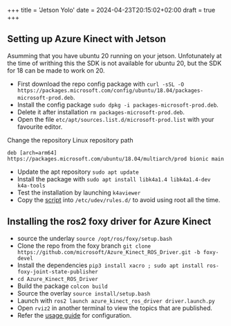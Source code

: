+++
title = 'Jetson Yolo'
date = 2024-04-23T20:15:02+02:00
draft = true
+++

## Setting up Azure Kinect with Jetson

Asumming that you have ubuntu 20 running on your jetson. Unfotunately at the time of writhing this the SDK is not available for ubuntu 20, but the SDK for 18 can be made to work on 20.

- First download the repo config package with `curl -sSL -O https://packages.microsoft.com/config/ubuntu/18.04/packages-microsoft-prod.deb`.
- Install the config package `sudo dpkg -i packages-microsoft-prod.deb`.
- Delete it after installation `rm packages-microsoft-prod.deb`.
- Open the file `etc/apt/sources.list.d/microsoft-prod.list` with your favourite editor.

Change the repository Linux repository path 
```
deb [arch=arm64] https://packages.microsoft.com/ubuntu/18.04/multiarch/prod bionic main
```

- Update the apt repository `sudo apt update`
- Install the package with `sudo apt install libk4a1.4 libk4a1.4-dev k4a-tools`
- Test the installation by launching `k4aviewer`
- Copy the [script](https://github.com/microsoft/Azure-Kinect-Sensor-SDK/blob/develop/scripts/99-k4a.rules) into `/etc/udev/rules.d/` to avoid using root all the time.

## Installing the ros2 foxy driver for Azure Kinect


- source the underlay `source /opt/ros/foxy/setup.bash`
- Clone the repo from the foxy branch `git clone https://github.com/microsoft/Azure_Kinect_ROS_Driver.git -b foxy-devel`
- Install the dependencies `pip3 install xacro ; sudo apt install ros-foxy-joint-state-publisher`
- `cd Azure_Kinect_ROS_Driver`
- Build the package `colcon build` 
- Source the overlay `source install/setup.bash`
- Launch with `ros2 launch azure_kinect_ros_driver driver.launch.py`
- Open `rviz2` in another terminal to view the topics that are published.
- Refer the [usage guide](https://github.com/microsoft/Azure_Kinect_ROS_Driver/blob/foxy-devel/docs/usage.md) for configuration.
